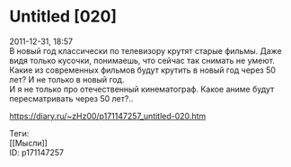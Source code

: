 Untitled [020]
===============

   
 2011-12-31, 18:57   
  В новый год классически по телевизору крутят старые фильмы. Даже видя только кусочки, понимаешь, что сейчас так снимать не умеют. Какие из современных фильмов будут крутить в новый год через 50 лет? И не только в новый год.   
 И я не только про отечественный кинематограф. Какое аниме будут пересматривать через 50 лет?..   
    
 <https://diary.ru/~zHz00/p171147257_untitled-020.htm>   
   
 Теги:   
 [[Мысли]]   
 ID: p171147257